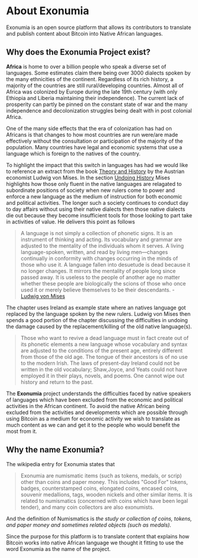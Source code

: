 # About Exonumia

<LanguageDropdown/>

Exonumia is an open source platform that allows its contributors to translate and publish content about Bitcoin into Native African languages.

## Why does the Exonumia Project exist?

**Africa** is home to over a billion people who speak a diverse set of languages. Some estimates claim there being over 3000 dialects spoken by the many ethnicities of the continent. Regardless of its rich history, a majority of the countries are still rural/developing countries. Almost all of Africa was colonized by Europe during the late 19th century (with only Ethiopia and Liberia maintaining their independence). The current lack of prosperity can partly be pinned on the constant state of war and the many independence and decolonization struggles being dealt with in post colonial Africa.

One of the many side effects that the era of colonization has had on Africans is that changes to how most countries are run were/are made effectively without the consultation or participation of the majority of the population. Many countries have legal and economic systems that use a language which is foreign to the natives of the country.

To highlight the impact that this switch in languages has had we would like to reference an extract from the book [Theory and History](https://mises.org/library/theory-and-history-interpretation-social-and-economic-evolution#page=246) by the Austrian economist Ludwig von Mises. In the section [Undoing History](https://cdn.mises.org/Theory%20and%20History%20An%20Interpretation%20of%20Social%20and%20Economic%20Evolution_1.pdf#page=246) Mises highlights how those only fluent in the native languages are relagated to subordinate positions of society when new rulers come to power and enforce a new language as the medium of instruction for both economic and political activities. The longer such a society continues to conduct day to day affairs without using their native dialects then those native dialects die out because they become insufficient tools for those looking to part take in activities of value. He delivers this point as follows

> A  language  is  not  simply  a  collection  of   phonetic signs.  It is  an instrument  of  thinking  and  acting.  Its vocabulary  and  grammar  are  adjusted  to  the  mentality  of the  individuals  whom  it  serves.  A  living  language-spoken,  written,  and  read by  living  men—changes  continually  in  conformity  with  changes  occurring  in  the minds  of  those who use it. A language fallen  into desuetude  is  dead  because  it  no  longer  changes.  It  mirrors the  mentality  of  people  long  since  passed  away.  It  is useless  to  the  people  of  another  age  no  matter  whether these  people  are  biologically  the  scions  of  those  who once  used  it  or  merely  believe  themselves  to  be  their descendants. - [Ludwig von Mises](https://cdn.mises.org/Theory%20and%20History%20An%20Interpretation%20of%20Social%20and%20Economic%20Evolution_1.pdf#page=251)

The chapter uses Ireland as example state where an natives language got replaced by the language spoken by the new rulers. Ludwig von Mises then spends a good portion of the chapter discussing the difficulties in undoing the damage caused by the replacement/killing of the old native language(s).

> Those  who  want  to  revive  a  dead  language  must  in fact  create  out  of  its phonetic  elements  a new  language whose  vocabulary  and  syntax  are  adjusted  to  the  conditions  of  the  present  age,  entirely  different  from  those of  the  old  age.  The  tongue  of  their  ancestors  is  of  no use  to  the  modern  Irish.  The  laws  of  present-day  Ireland could  not  be  written  in the  old  vocabulary;  Shaw,Joyce,  and  Yeats  could  not  have  employed  it  in  their plays,  novels,  and  poems.  One  cannot  wipe  out  history and return to the past.

The **Exonumia** project understands the difficulties faced by native speakers of languages which have been excluded from the economic and political activities in the African continent. To avoid the native African being excluded from the activities and developments which are possible through using Bitcoin as a medium for economic activity we wish to translate as much content as we can and get it to the people who would benefit the most from it.
<!-- From a country picking up the gold standard. To a countries currency getting hyperinflated as a result of the many ways in which those in power can manipulate the fait standard. The African population has been delagated to play the rule of victim in majority of these transitions. -->



## Why the name Exonumia?

The wikipedia entry for Exonumia states that

> Exonumia are numismatic items (such as tokens, medals, or scrip) other than coins and paper money. This includes "Good For" tokens, badges, counterstamped coins, elongated coins, encased coins, souvenir medallions, tags, wooden nickels and other similar items. It is related to numismatics (concerned with coins which have been legal tender), and many coin collectors are also exonumists. 

And the definition of Numismatics is *the study or collection of coins, tokens, and paper money and sometimes related objects (such as medals).*

Since the purpose for this platform is to translate content that explains how Bitcoin works into native African language we thought it fitting to use the word Exonumia as the name of the project.  

